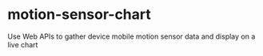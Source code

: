 # motion-sensor-chart
Use Web APIs to gather device mobile motion sensor data and display on a live chart
